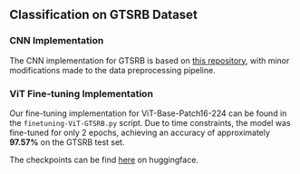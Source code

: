 ## Classification on GTSRB Dataset

### CNN Implementation

The CNN implementation for GTSRB is based on [this repository](https://github.com/poojahira/gtsrb-pytorch), with minor modifications made to the data preprocessing pipeline.

### ViT Fine-tuning Implementation

Our fine-tuning implementation for ViT-Base-Patch16-224 can be found in the `finetuning-ViT-GTSRB.py` script.
Due to time constraints, the model was fine-tuned for only 2 epochs, achieving an accuracy of approximately **97.57%** on the GTSRB test set.

The checkpoints can be find [here](https://huggingface.co/datasets/Daxuxu36/ViT-GTSRB) on huggingface.